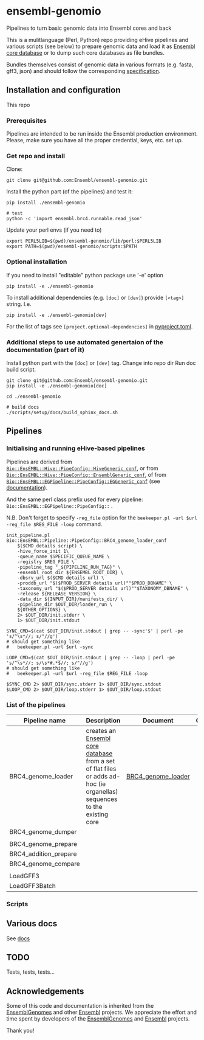 # ensembl-genomio
Pipelines to turn basic genomic data into Ensembl cores and back

This is a mulitlanguage (Perl, Python) repo providing eHive pipelines
and various scripts (see below) to prepare genomic data and load it as [Ensembl core database](http://www.ensembl.org/info/docs/api/core/index.html) or to dump such core databases as file bundles.

Bundles themselves consist of genomic data in various formats (e.g. fasta, gff3, json) and should follow the corresponding [specification](docs/BRC4_genome_loader.md#input-data).


## Installation and configuration
This repo 

### Prerequisites
Pipelines are intended to be run inside the Ensembl production environment.
Please, make sure you have all the proper credential, keys, etc. set up.

### Get repo and install

Clone:
```
git clone git@github.com:Ensembl/ensembl-genomio.git 
```

Install the python part (of the pipelines) and test it:
```
pip install ./ensembl-genomio

# test
python -c 'import ensembl.brc4.runnable.read_json'
```

Update your perl envs (if you need to)
```
export PERL5LIB=$(pwd)/ensembl-genomio/lib/perl:$PERL5LIB
export PATH=$(pwd)/ensembl-genomio/scripts:$PATH
```

### Optional installation
If you need to install "editable" python package use '-e' option
```
pip install -e ./ensembl-genomio
```

To install additional dependencies (e.g. `[doc]` or `[dev]`) provide `[<tag>]` string. I.e.
```
pip install -e ./ensembl-genomio[dev]
```

For the list of tags see `[project.optional-dependencies]` in [pyproject.toml](./pyproject.toml). 


### Additional steps to use automated genertaion of the documentation (part of it)
Install python part with the `[doc]` or `[dev]` tag.
Change into repo dir
Run doc build script.

```
git clone git@github.com:Ensembl/ensembl-genomio.git 
pip install -e ./ensembl-genomio[doc]

cd ./ensembl-genomio

# build docs
./scripts/setup/docs/build_sphinx_docs.sh
```

## Pipelines

### Initialising and running eHive-based pipelines

Pipelines are derived from [`Bio::EnsEMBL::Hive::PipeConfig::HiveGeneric_conf`](https://github.com/Ensembl/ensembl-hive/blob/version/2.6/modules/Bio/EnsEMBL/Hive/PipeConfig/HiveGeneric_conf.pm),
or from [`Bio::EnsEMBL::Hive::PipeConfig::EnsemblGeneric_conf`](https://github.com/Ensembl/ensembl-hive/blob/version/2.6/modules/Bio/EnsEMBL/Hive/PipeConfig/EnsemblGeneric_conf.pm),
of from [`Bio::EnsEMBL::EGPipeline::PipeConfig::EGGeneric_conf`](https://github.com/Ensembl/ensembl-production-imported/blob/main/lib/perl/Bio/EnsEMBL/EGPipeline/PipeConfig/EGGeneric_conf.pm) (see [documentation](https://github.com/Ensembl/ensembl-production-imported/blob/main/docs/EGGeneric.md)).

And the same perl class prefix used for every pipeline:
  `Bio::EnsEMBL::EGPipeline::PipeConfig::` .

N.B. Don't forget to specify `-reg_file` option for the `beekeeper.pl -url $url -reg_file $REG_FILE -loop` command.

```
init_pipeline.pl Bio::EnsEMBL::Pipeline::PipeConfig::BRC4_genome_loader_conf
    $($CMD details script) \
    -hive_force_init 1\
    -queue_name $SPECIFIC_QUEUE_NAME \
    -registry $REG_FILE \
    -pipeline_tag "_${PIPELINE_RUN_TAG}" \
    -ensembl_root_dir ${ENSEMBL_ROOT_DIR} \
    -dbsrv_url $($CMD details url) \
    -proddb_url "$($PROD_SERVER details url)""$PROD_DBNAME" \
    -taxonomy_url "$($PROD_SERVER details url)""$TAXONOMY_DBNAME" \
    -release ${RELEASE_VERSION} \
    -data_dir ${INPUT_DIR}/manifests_dir/ \
    -pipeline_dir $OUT_DIR/loader_run \
    ${OTHER_OPTIONS} \
    2> $OUT_DIR/init.stderr \
    1> $OUT_DIR/init.stdout

SYNC_CMD=$(cat $OUT_DIR/init.stdout | grep -- -sync'$' | perl -pe 's/^\s*//; s/"//g')
# should get something like
#   beekeeper.pl -url $url -sync

LOOP_CMD=$(cat $OUT_DIR/init.stdout | grep -- -loop | perl -pe 's/^\s*//; s/\s*#.*$//; s/"//g')
# should get something like
#   beekeeper.pl -url $url -reg_file $REG_FILE -loop

$SYNC_CMD 2> $OUT_DIR/sync.stderr 1> $OUT_DIR/sync.stdout
$LOOP_CMD 2> $OUT_DIR/loop.stderr 1> $OUT_DIR/loop.stdout
```

### List of the pipelines

| Pipeline name | Description | Document | Comment | Module |
| - | - | - | - | - |
| BRC4_genome_loader | creates an [Ensembl core database](http://www.ensembl.org/info/docs/api/core/index.html) from a set of flat files or adds ad-hoc (ie organellas) sequences to the existing core  | [BRC4_genome_loader](docs/BRC4_genome_loader.md) | | [Bio::EnsEMBL::Pipeline::PipeConfig::BRC4_genome_loader_conf](lib/perl/Bio/EnsEMBL/Pipeline/PipeConfig/BRC4_genome_loader_conf.pm)
| BRC4_genome_dumper | | | | |
| | | | | |
| BRC4_genome_prepare | | | | |
| BRC4_addition_prepare | | | | |
| BRC4_genome_compare | | | | |
| | | | | |
| LoadGFF3 | | | | |
| LoadGFF3Batch | | | | |


### Scripts


## Various docs
See [docs](docs)

## TODO
Tests, tests, tests...

## Acknowledgements
Some of this code and documentation is inherited from the [EnsemblGenomes](https://github.com/EnsemblGenomes) and other [Ensembl](https://github.com/Ensembl) projects.
We appreciate the effort and time spent by developers of the [EnsemblGenomes](https://github.com/EnsemblGenomes) and [Ensembl](https://github.com/Ensembl) projects. 

Thank you!






